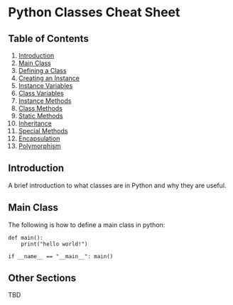 # Python Classes Cheat Sheet

## Table of Contents
1. [Introduction](#introduction)
2. [Main Class](#main-class)
3. [Defining a Class](#defining-a-class)
4. [Creating an Instance](#creating-an-instance)
5. [Instance Variables](#instance-variables)
6. [Class Variables](#class-variables)
7. [Instance Methods](#instance-methods)
8. [Class Methods](#class-methods)
9. [Static Methods](#static-methods)
10. [Inheritance](#inheritance)
11. [Special Methods](#special-methods)
12. [Encapsulation](#encapsulation)
13. [Polymorphism](#polymorphism)

## Introduction
A brief introduction to what classes are in Python and why they are useful.

## Main Class

The following is how to define a main class in python: 

```
def main():
    print("hello world!")

if __name__ == "__main__": main()
```

## Other Sections
TBD